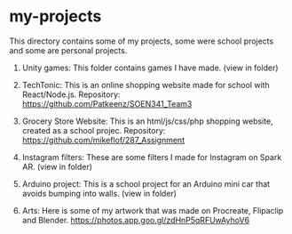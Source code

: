 # my-projects

This directory contains some of my projects, some were school projects and some are personal projects.

1) Unity games: This folder contains games I have made. (view in folder)

2) TechTonic: This is an online shopping website made for school with React/Node.js. Repository:  https://github.com/Patkeenz/SOEN341_Team3 

2) Grocery Store Website: This is an html/js/css/php shopping website, created as a school projec. Repository: https://github.com/mikeflof/287_Assignment

3) Instagram filters: These are some filters I made for Instagram on Spark AR. (view in folder)

4) Arduino project: This is a school project for an Arduino mini car that avoids bumping into walls. (view in folder)

5) Arts: Here is some of my artwork that was made on Procreate, Flipaclip and Blender. https://photos.app.goo.gl/zdHnP5qRFUwAyhoV6  

